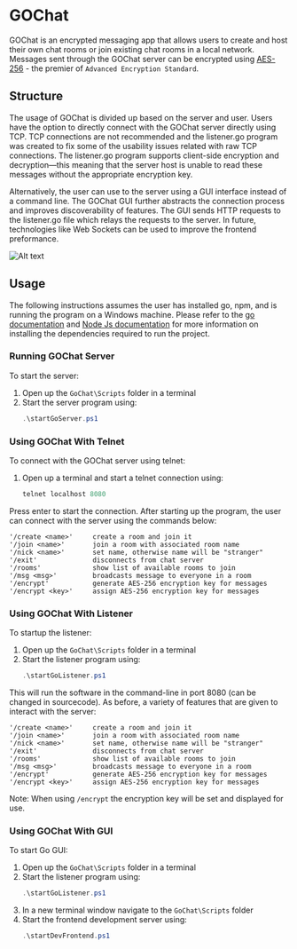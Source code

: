# GOChat
GOChat is an encrypted messaging app that allows users to create and host their own chat rooms or join existing chat rooms in a local network. Messages sent through the GOChat server can be encrypted using [AES-256](https://en.wikipedia.org/wiki/Advanced_Encryption_Standard) - the premier of `Advanced Encryption Standard`.

## Structure 

The usage of GOChat is divided up based on the server and user. Users have the option to directly connect with the GOChat server directly using TCP. TCP connections are not recommended and the listener.go program was created to fix some of the usability issues related with raw TCP connections. The listener.go program supports client-side encryption and decryption—this meaning that the server host is unable to read these messages without the appropriate encryption key. 

Alternatively, the user can use to the server using a GUI interface instead of a command line. The GOChat GUI further abstracts the connection process and improves discoverability of features. The GUI sends HTTP requests to the listener.go file which relays the requests to the server. In future, technologies like Web Sockets can be used to improve the frontend preformance.  

![Alt text](https://media3.giphy.com/media/fSgLXRd90Jk0woZMnj/giphy.gif?cid=790b761177990e962ce38d3d612a2b8dc9f48bea343261e0&rid=giphy.gif&ct=g)



## Usage

The following instructions assumes the user has installed go, npm, and is running the program on a Windows machine. Please refer to the [go documentation](https://go.dev/doc/install) and [Node Js documentation](https://nodejs.org/en/download/) for more information on installing the dependencies required to run the project.   

### Running GOChat Server 
To start the server:
1. Open up the `GoChat\Scripts` folder in a terminal
2. Start the server program using:
    ```Powershell
    .\startGoServer.ps1
    ```

### Using GOChat With Telnet
To connect with the GOChat server using telnet:
1. Open up a terminal and start a telnet connection using:
    ```ps1
    telnet localhost 8080
    ```
Press enter to start the connection. After starting up the program, the user can connect with the server using the commands below: 

    '/create <name>'     create a room and join it
    '/join <name>'       join a room with associated room name
    '/nick <name>'       set name, otherwise name will be "stranger"
    '/exit'              disconnects from chat server 
    '/rooms'             show list of available rooms to join
    '/msg <msg>'         broadcasts message to everyone in a room
    '/encrypt'           generate AES-256 encryption key for messages
    '/encrypt <key>'     assign AES-256 encryption key for messages


### Using GOChat With Listener
To startup the listener:
1. Open up the `GoChat\Scripts` folder in a terminal
2. Start the listener program using:
    ```Powershell
    .\startGoListener.ps1
    ```
This will run the software in the command-line in port 8080 (can be changed in sourcecode). As before, a variety of features that are given to interact with the server: 

    '/create <name>'     create a room and join it
    '/join <name>'       join a room with associated room name
    '/nick <name>'       set name, otherwise name will be "stranger"
    '/exit'              disconnects from chat server 
    '/rooms'             show list of available rooms to join
    '/msg <msg>'         broadcasts message to everyone in a room
    '/encrypt'           generate AES-256 encryption key for messages
    '/encrypt <key>'     assign AES-256 encryption key for messages

Note: When using `/encrypt` the encryption key will be set and displayed for use.

### Using GOChat With GUI
To start Go GUI:
1. Open up the `GoChat\Scripts` folder in a terminal
2. Start the listener program using:
    ```Powershell
    .\startGoListener.ps1
    ```
3. In a new terminal window navigate to the `GoChat\Scripts` folder
4. Start the frontend development server using:
    ```Powershell
    .\startDevFrontend.ps1
    ```


